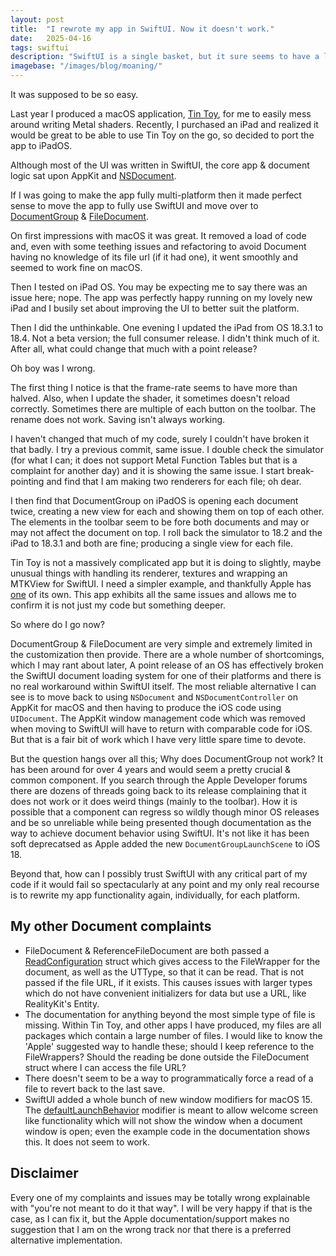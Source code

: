 ```yaml
---
layout: post
title:  "I rewrote my app in SwiftUI. Now it doesn't work."
date:   2025-04-16
tags: swiftui
description: "SwiftUI is a single basket, but it sure seems to have a lot of eggs."
imagebase: "/images/blog/moaning/"
---
```


It was supposed to be so easy.

Last year I produced a macOS application, [Tin Toy](https://tintoy.app), for me to easily mess around writing Metal shaders.
Recently, I purchased an iPad and realized it would be great to be able to use Tin Toy on the go, so decided to port the app to iPadOS.

Although most of the UI was written in SwiftUI, the core app & document logic sat upon AppKit and [NSDocument](https://developer.apple.com/documentation/appkit/nsdocument).

If I was going to make the app fully multi-platform then it made perfect sense to move the app to fully use SwiftUI and move over to [DocumentGroup](https://developer.apple.com/documentation/swiftui/documentgroup) & [FileDocument](https://developer.apple.com/documentation/swiftui/filedocument).

On first impressions with macOS it was great. It removed a load of code and, even with some teething issues and refactoring to avoid Document having no knowledge of its file url (if it had one), it went smoothly and seemed to work fine on macOS.

Then I tested on iPad OS. You may be expecting me to say there was an issue here; nope. The app was perfectly happy running on my lovely new iPad and I busily set about improving the UI to better suit the platform. 

Then I did the unthinkable. One evening I updated the iPad from OS 18.3.1 to 18.4. Not a beta version; the full consumer release. I didn't think much of it. After all, what could change that much with a point release?

Oh boy was I wrong.

The first thing I notice is that the frame-rate seems to have more than halved. Also, when I update the shader, it sometimes doesn't reload correctly. Sometimes there are multiple of each button on the toolbar. The rename does not work. Saving isn't always working.

I haven't changed that much of my code, surely I couldn't have broken it that badly. I try a previous commit, same issue. I double check the simulator (for what I can; it does not support Metal Function Tables but that is a complaint for another day) and it is showing the same issue.
I start break-pointing and find that I am making two renderers for each file; oh dear. 

I then find that DocumentGroup on iPadOS is opening each document twice, creating a new view for each and showing them on top of each other. The elements in the toolbar seem to be fore both documents and may or may not affect the document on top. I roll back the simulator to 18.2 and the iPad to 18.3.1 and both are fine; producing a single view for each file.

Tin Toy is not a massively complicated app but it is doing to slightly, maybe unusual things with handling its renderer, textures and wrapping an MTKView for SwiftUI. I need a simpler example, and thankfully Apple has [one](https://developer.apple.com/documentation/swiftui/building-a-document-based-app-with-swiftui) of its own. This app exhibits all the same issues and allows me to confirm it is not just my code but something deeper.  

So where do I go now?

DocumentGroup & FileDocument are very simple and extremely limited in the customization then provide. There are a whole number of shortcomings, which I may rant about later, 
A point release of an OS has effectively broken the SwiftUI document loading system for one of their platforms and there is no real workaround within SwiftUI itself.
The most reliable alternative I can see is to move back to using `NSDocument` and `NSDocumentController` on AppKit for macOS and then having to produce the iOS code using `UIDocument`. The AppKit window management code which was removed when moving to SwiftUI will have to return with comparable code for iOS. But that is a fair bit of work which I have very little spare time to devote.

But the question hangs over all this; Why does DocumentGroup not work? It has been around for over 4 years and would seem a pretty crucial & common component. If you search through the Apple Developer forums there are dozens of threads going back to its release complaining that it does not work or it does weird things (mainly to the toolbar). How it is possible that a component can regress so wildly though minor OS releases and be so unreliable while being presented though documentation as the way to achieve document behavior using SwiftUI. It's not like it has been soft deprecatsed as Apple added the new `DocumentGroupLaunchScene` to iOS 18.

Beyond that, how can I possibly trust SwiftUI with any critical part of my code if it would fail so spectacularly at any point and my only real recourse is to rewrite my app functionality again, individually, for each platform.


## My other Document complaints
* FileDocument & ReferenceFileDocument are both passed a [ReadConfiguration](https://developer.apple.com/documentation/swiftui/filedocumentreadconfiguration) struct which gives access to the FileWrapper for the document, as well as the UTType, so that it can be read.
That is not passed if the file URL, if it exists. This causes issues with larger types which do not have convenient initializers for data but use a URL, like RealityKit's Entity.
* The documentation for anything beyond the most simple type of file is missing. Within Tin Toy, and other apps I have produced, my files are all packages which contain a large number of files. I would like to know the 'Apple' suggested way to handle these; should I keep reference to the FileWrappers? Should the reading be done outside the FileDocument struct where I can access the file URL?
* There doesn't seem to be a way to programmatically force a read of a file to revert back to the last save.
* SwiftUI added a whole bunch of new window modifiers for macOS 15. The [defaultLaunchBehavior](https://developer.apple.com/documentation/swiftui/scene/defaultlaunchbehavior(_:)) modifier is meant to allow welcome screen like functionality which will not show the window when a document window is open; even the example code in the documentation shows this. It does not seem to work.


## Disclaimer
Every one of my complaints and issues may be totally wrong explainable with "you're not meant to do it that way". I will be very happy if that is the case, as I can fix it, but the Apple documentation/support makes no suggestion that I am on the wrong track nor that there is a preferred alternative implementation.

